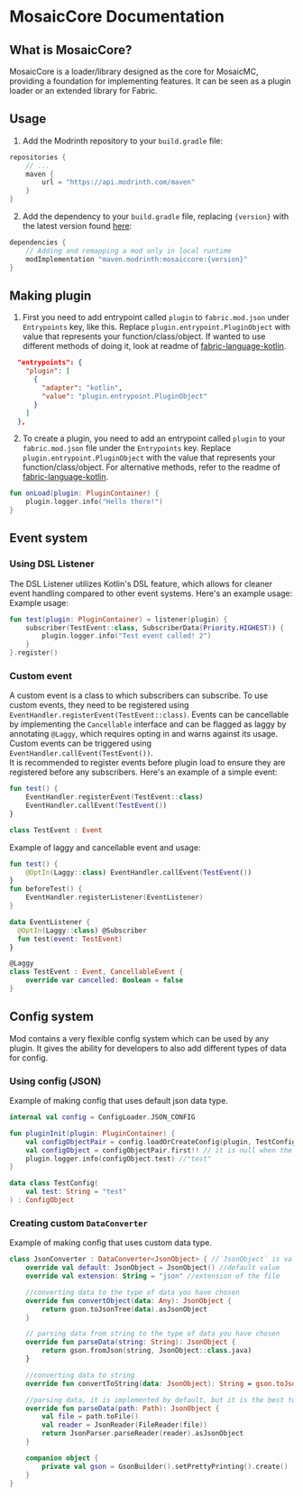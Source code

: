 # MosaicCore Documentation
## What is MosaicCore?
MosaicCore is a loader/library designed as the core for MosaicMC, providing a foundation for implementing features. It can be seen as a plugin loader or an extended library for Fabric.
## Usage
1. Add the Modrinth repository to your `build.gradle` file:
```groovy
repositories {
    // ...
    maven {
        url = "https://api.modrinth.com/maven"
    }
}
```
2. Add the dependency to your `build.gradle` file, replacing `{version}` with the latest version found [here](https://modrinth.com/mod/mosaiccore/versions):
```groovy
dependencies {
    // Adding and remapping a mod only in local runtime
    modImplementation "maven.modrinth:mosaiccore:{version}"
}
```
## Making plugin
1. First you need to add entrypoint called `plugin` to `fabric.mod.json` under `Entrypoints` key, like this. Replace `plugin.entrypoint.PluginObject` with value that represents your function/class/object. If wanted to use different methods of doing it, look at readme of [fabric-language-kotlin](https://github.com/FabricMC/fabric-language-kotlin#entrypoint-samples).
```json
  "entrypoints": {
    "plugin": [
      {
        "adapter": "kotlin",
        "value": "plugin.entrypoint.PluginObject"
      }
    ]
  },
```
2. To create a plugin, you need to add an entrypoint called `plugin` to your `fabric.mod.json` file under the `Entrypoints` key. Replace `plugin.entrypoint.PluginObject` with the value that represents your function/class/object. For alternative methods, refer to the readme of [fabric-language-kotlin](https://github.com/FabricMC/fabric-language-kotlin#entrypoint-samples).
```kt
fun onLoad(plugin: PluginContainer) {
    plugin.logger.info("Hello there!")
}
```

## Event system
### Using DSL Listener
The DSL Listener utilizes Kotlin's DSL feature, which allows for cleaner event handling compared to other event systems. Here's an example usage:
Example usage: 
```kt
fun test(plugin: PluginContainer) = listener(plugin) {
    subscriber(TestEvent::class, SubscriberData(Priority.HIGHEST)) {
        plugin.logger.info("Test event called! 2")
    }
}.register()
```
### Custom event
A custom event is a class to which subscribers can subscribe. To use custom events, they need to be registered using `EventHandler.registerEvent(TestEvent::class)`. Events can be cancellable by implementing the `Cancellable` interface and can be flagged as laggy by annotating `@Laggy`, which requires opting in and warns against its usage. Custom events can be triggered using `EventHandler.callEvent(TestEvent())`.
<br>
It is recommended to register events before plugin load to ensure they are registered before any subscribers. Here's an example of a simple event:
```kt
fun test() {
    EventHandler.registerEvent(TestEvent::class)
    EventHandler.callEvent(TestEvent())
}

class TestEvent : Event
```
Example of laggy and cancellable event and usage:
```kt
fun test() { 
    @OptIn(Laggy::class) EventHandler.callEvent(TestEvent())
}
fun beforeTest() { 
    EventHandler.registerListener(EventListener)
}

data EventListener {
  @OptIn(Laggy::class) @Subscriber
  fun test(event: TestEvent)
}

@Laggy
class TestEvent : Event, CancellableEvent {
    override var cancelled: Boolean = false
}
```
## Config system
Mod contains a very flexible config system which can be used by any plugin. It gives the ability for developers to also add different types of data for config.
### Using config (JSON)
Example of making config that uses default json data type.

```kt
internal val config = ConfigLoader.JSON_CONFIG

fun pluginInit(plugin: PluginContainer) {
    val configObjectPair = config.loadOrCreateConfig(plugin, TestConfig())
    val configObject = configObjectPair.first!! // it is null when the TestConfig is not presented
    plugin.logger.info(configObject.test) //"test"
}

data class TestConfig(
    val test: String = "test"
) : ConfigObject
```
### Creating custom `DataConverter`
Example of making config that uses custom data type.

```kt
class JsonConverter : DataConverter<JsonObject> { //`JsonObject` is value that is used by whatever data you have chosen
    override val default: JsonObject = JsonObject() //default value
    override val extension: String = "json" //extension of the file

    //converting data to the type of data you have chosen
    override fun convertObject(data: Any): JsonObject {
        return gson.toJsonTree(data).asJsonObject
    } 

    // parsing data from string to the type of data you have chosen
    override fun parseData(string: String): JsonObject {
        return gson.fromJson(string, JsonObject::class.java)
    }

    //converting data to string
    override fun convertToString(data: JsonObject): String = gson.toJson(data)

    //parsing data, it is implemented by default, but it is the best to override it and make it more efficient
    override fun parseData(path: Path): JsonObject {
        val file = path.toFile()
        val reader = JsonReader(FileReader(file))
        return JsonParser.parseReader(reader).asJsonObject
    } 

    companion object {
        private val gson = GsonBuilder().setPrettyPrinting().create()
    } 
}
```
